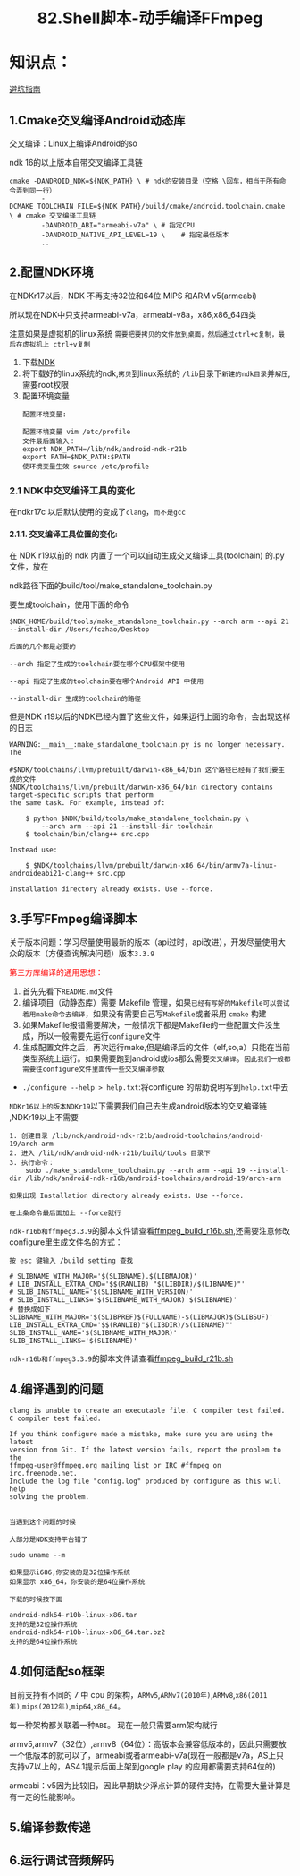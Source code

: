 # <center>82.Shell脚本-动手编译FFmpeg<center>

# 知识点：

[避坑指南](https://www.jianshu.com/p/fe54d70a260e)

## 1.Cmake交叉编译Android动态库
交叉编译：Linux上编译Android的so

ndk 16的以上版本自带交叉编译工具链

```
cmake -DANDROID_NDK=${NDK_PATH} \ # ndk的安装目录（空格 \回车，相当于所有命令弄到同一行）
        -DCMAKE_TOOLCHAIN_FILE=${NDK_PATH}/build/cmake/android.toolchain.cmake \ # cmake 交叉编译工具链
        -DANDROID_ABI="armeabi-v7a" \ # 指定CPU
        -DANDROID_NATIVE_API_LEVEL=19 \    # 指定最低版本
        ..
```

## 2.配置NDK环境

在NDKr17以后，NDK 不再支持32位和64位 MIPS 和ARM v5(armeabi)

所以现在NDK中只支持armeabi-v7a，armeabi-v8a，x86,x86_64四类

注意如果是虚拟机的linux系统 `需要把要拷贝的文件放到桌面，然后通过ctrl+c复制，最后在虚拟机上 ctrl+v复制`

1. 下载[NDK](https://www.jianshu.com/p/528eeb266f83)
2. 将下载好的linux系统的ndk,`拷贝`到linux系统的 `/lib`目录下`新建的ndk目录`并`解压`,需要root权限
3. 配置环境变量  
    ```
    配置环境变量:
    
    配置环境变量 vim /etc/profile
    文件最后面输入：
    export NDK_PATH=/lib/ndk/android-ndk-r21b
    export PATH=$NDK_PATH:$PATH
    使环境变量生效 source /etc/profile
    ```

### 2.1 NDK中交叉编译工具的变化

在ndkr17c 以后默认使用的变成了`clang`，`而不是gcc`

#### 2.1.1. 交叉编译工具位置的变化:

在 NDK r19以前的 ndk 内置了一个可以自动生成交叉编译工具(toolchain) 的.py文件，放在

ndk路径下面的build/tool/make_standalone_toolchain.py

要生成toolchain，使用下面的命令

```
$NDK_HOME/build/tools/make_standalone_toolchain.py --arch arm --api 21 --install-dir /Users/fczhao/Desktop

后面的几个都是必要的

--arch 指定了生成的toolchain要在哪个CPU框架中使用

--api 指定了生成的toolchain要在哪个Android API 中使用

--install-dir 生成的toolchain的路径
```

但是NDK r19以后的NDK已经内置了这些文件，如果运行上面的命令，会出现这样的日志

```
WARNING:__main__:make_standalone_toolchain.py is no longer necessary. The

#$NDK/toolchains/llvm/prebuilt/darwin-x86_64/bin 这个路径已经有了我们要生成的文件
$NDK/toolchains/llvm/prebuilt/darwin-x86_64/bin directory contains target-specific scripts that perform
the same task. For example, instead of:

    $ python $NDK/build/tools/make_standalone_toolchain.py \
        --arch arm --api 21 --install-dir toolchain
    $ toolchain/bin/clang++ src.cpp

Instead use:

    $ $NDK/toolchains/llvm/prebuilt/darwin-x86_64/bin/armv7a-linux-androideabi21-clang++ src.cpp

Installation directory already exists. Use --force.
```


## 3.手写FFmpeg编译脚本
关于版本问题：学习尽量使用最新的版本（api过时，api改进），开发尽量使用大众的版本（方便查询解决问题）版本`3.3.9`

<font color=red>第三方库编译的通用思想：</font>

1. 首先先看下`README.md`文件
2. 编译项目（动静态库）需要 Makefile 管理，如果`已经有写好的Makefile可以尝试着用make命令去编译`，如果没有需要自己写`Makefile`或者采用 `cmake` 构建
3. 如果Makefile报错需要解决，一般情况下都是Makefile的一些配置文件没生成，所以一般需要先运行`configure`文件
4. 生成配置文件之后，再次运行make,但是编译后的文件（elf,so,a）只能在当前类型系统上运行。如果需要跑到android或ios那么需要`交叉编译`。`因此我们一般都需要往configure文件里面传一些交叉编译参数`

- `./configure --help > help.txt`:将configure 的帮助说明写到`help.txt`中去

`NDKr16以上的版本NDKr19`以下需要我们自己去生成android版本的交叉编译链 ,NDKr19以上不需要
   
```
1. 创建目录 /lib/ndk/android-ndk-r21b/android-toolchains/android-19/arch-arm
2. 进入 /lib/ndk/android-ndk-r21b/build/tools 目录下
3. 执行命令：
    sudo ./make_standalone_toolchain.py --arch arm --api 19 --install-dir /lib/ndk/android-ndk-r16b/android-toolchains/android-19/arch-arm

如果出现 Installation directory already exists. Use --force.

在上条命令最后面加上 --force就行

```

`ndk-r16b和ffmpeg3.3.9`的脚本文件请查看[ffmpeg_build_r16b.sh](../makefile、cmake、shell/82.Shell脚本-动手编译FFmpeg/ffmpeg_build_r16b.sh),还需要注意修改configure里生成文件名的方式：

```
按 esc 键输入 /build setting 查找

# SLIBNAME_WITH_MAJOR='$(SLIBNAME).$(LIBMAJOR)'
# LIB_INSTALL_EXTRA_CMD='$$(RANLIB) "$(LIBDIR)/$(LIBNAME)"'
# SLIB_INSTALL_NAME='$(SLIBNAME_WITH_VERSION)'
# SLIB_INSTALL_LINKS='$(SLIBNAME_WITH_MAJOR) $(SLIBNAME)'
# 替换成如下
SLIBNAME_WITH_MAJOR='$(SLIBPREF)$(FULLNAME)-$(LIBMAJOR)$(SLIBSUF)'
LIB_INSTALL_EXTRA_CMD='$$(RANLIB)"$(LIBDIR)/$(LIBNAME)"'
SLIB_INSTALL_NAME='$(SLIBNAME_WITH_MAJOR)'
SLIB_INSTALL_LINKS='$(SLIBNAME)'
```

`ndk-r16b和ffmpeg3.3.9`的脚本文件请查看[ffmpeg_build_r21b.sh](../makefile、cmake、shell/82.Shell脚本-动手编译FFmpeg/ffmpeg_build_r21b.sh)




## 4.编译遇到的问题

```
clang is unable to create an executable file. C compiler test failed.
C compiler test failed.

If you think configure made a mistake, make sure you are using the latest
version from Git. If the latest version fails, report the problem to the
ffmpeg-user@ffmpeg.org mailing list or IRC #ffmpeg on irc.freenode.net.
Include the log file "config.log" produced by configure as this will help
solving the problem.


当遇到这个问题的时候

大部分是NDK支持平台错了

sudo uname --m

如果显示i686,你安装的是32位操作系统
如果显示 x86_64，你安装的是64位操作系统

下载的时候按下面

android-ndk64-r10b-linux-x86.tar
支持的是32位操作系统
android-ndk64-r10b-linux-x86_64.tar.bz2 
支持的是64位操作系统

```

## 4.如何适配so框架
目前支持有不同的 7 中 cpu 的架构，`ARMv5`,`ARMv7(2010年)`,`ARMv8`,`x86(2011年)`,`mips(2012年)`,`mip64`,`x86_64`。  

每一种架构都关联着一种`ABI`。  现在一般只需要arm架构就行

armv5,armv7（32位）,armv8（64位）：高版本会兼容低版本的，因此只需要放一个低版本的就可以了，armeabi或者armeabi-v7a(现在一般都是v7a，AS上只支持v7以上的，AS4.1提示后面上架到google play 的应用都需要支持64位的)  

armeabi：v5因为比较旧，因此早期缺少浮点计算的硬件支持，在需要大量计算是有一定的性能影响。

## 5.编译参数传递

## 6.运行调试音频解码




